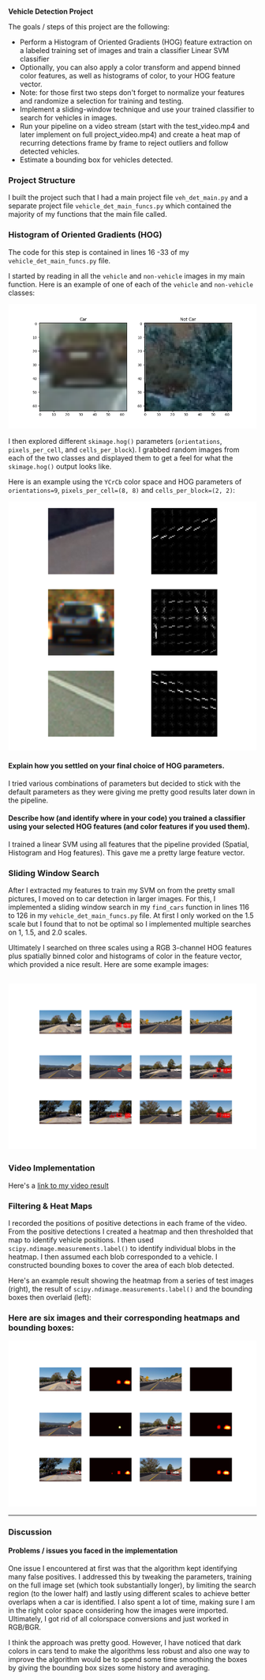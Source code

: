 **Vehicle Detection Project**

The goals / steps of this project are the following:

* Perform a Histogram of Oriented Gradients (HOG) feature extraction on a labeled training set of images and train a classifier Linear SVM classifier
* Optionally, you can also apply a color transform and append binned color features, as well as histograms of color, to your HOG feature vector. 
* Note: for those first two steps don't forget to normalize your features and randomize a selection for training and testing.
* Implement a sliding-window technique and use your trained classifier to search for vehicles in images.
* Run your pipeline on a video stream (start with the test_video.mp4 and later implement on full project_video.mp4) and create a heat map of recurring detections frame by frame to reject outliers and follow detected vehicles.
* Estimate a bounding box for vehicles detected.

### Project Structure

I built the project such that I had a main project file `veh_det_main.py` and a separate project file `vehicle_det_main_funcs.py` which contained the majority of my functions that the main file called. 

### Histogram of Oriented Gradients (HOG)

The code for this step is contained in lines 16 -33 of my `vehicle_det_main_funcs.py` file.

I started by reading in all the `vehicle` and `non-vehicle` images in my main function.  Here is an example of one of each of the `vehicle` and `non-vehicle` classes:

![car_vs_notcar](./writeup_imgs/car_vs_notcar.png)

I then explored different `skimage.hog()` parameters (`orientations`, `pixels_per_cell`, and `cells_per_block`).  I grabbed random images from each of the two classes and displayed them to get a feel for what the `skimage.hog()` output looks like.

Here is an example using the `YCrCb` color space and HOG parameters of `orientations=9`, `pixels_per_cell=(8, 8)` and `cells_per_block=(2, 2)`:

![HOG4](./writeup_imgs/hog_play4.png)

#### Explain how you settled on your final choice of HOG parameters.

I tried various combinations of parameters but decided to stick with the default parameters as they were giving me pretty good results later down in the pipeline.

#### Describe how (and identify where in your code) you trained a classifier using your selected HOG features (and color features if you used them).

I trained a linear SVM using all features that the pipeline provided (Spatial, Histogram and Hog features). This gave me a pretty large feature vector.

### Sliding Window Search

After I extracted my features to train my SVM on from the pretty small pictures, I moved on to car detection in larger images. For this, I implemented a sliding window search in my `find_cars` function in lines 116 to 126 in my `vehicle_det_main_funcs.py` file. At first I only worked on the 1.5 scale but I found that to not be optimal so I implemented multiple searches on 1, 1.5, and 2.0 scales.

Ultimately I searched on three scales using a RGB 3-channel HOG features plus spatially binned color and histograms of color in the feature vector, which provided a nice result.  Here are some example images:

![Bounding_boxes](./writeup_imgs/bounding_boxes.png)
---

### Video Implementation

Here's a [link to my video result](./project_video_out.mp4)

### Filtering & Heat Maps

I recorded the positions of positive detections in each frame of the video.  From the positive detections I created a heatmap and then thresholded that map to identify vehicle positions.  I then used `scipy.ndimage.measurements.label()` to identify individual blobs in the heatmap.  I then assumed each blob corresponded to a vehicle.  I constructed bounding boxes to cover the area of each blob detected.  

Here's an example result showing the heatmap from a series of test images (right), the result of `scipy.ndimage.measurements.label()` and the bounding boxes then overlaid (left):

### Here are six images and their corresponding heatmaps and bounding boxes:

![Heat_map](./writeup_imgs/heat_map.png)

---

### Discussion

#### Problems / issues you faced in the implementation  

One issue I encountered at first was that the algorithm kept identifying many false positives. I addressed this by tweaking the parameters, training on the full image set (which took substantially longer), by limiting the search region (to the lower half) and lastly using different scales to achieve better overlaps when a car is identified. I also spent a lot of time, making sure I am in the right color space considering how the images were imported. Ultimately, I got rid of all colorspace conversions and just worked in RGB/BGR.

I think the approach was pretty good. However, I have noticed that dark colors in cars tend to make the algorithms less robust and also one way to improve the algorithm would be to spend some time smoothing the boxes by giving the bounding box sizes some history and averaging. 
